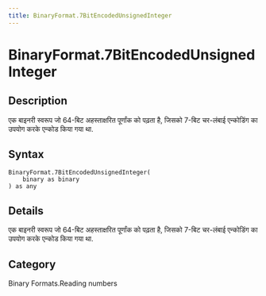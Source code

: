 ```yaml
---
title: BinaryFormat.7BitEncodedUnsignedInteger
---
```


# BinaryFormat.7BitEncodedUnsignedInteger


## Description

एक बाइनरी स्वरूप जो 64-बिट अहस्ताक्षरित पूर्णांक को पढ़ता है, जिसको 7-बिट चर-लंबाई एन्कोडिंग का उपयोग करके एन्कोड किया गया था.


## Syntax

```powerquery
BinaryFormat.7BitEncodedUnsignedInteger(
    binary as binary
) as any
```


## Details

एक बाइनरी स्वरूप जो 64-बिट अहस्ताक्षरित पूर्णांक को पढ़ता है, जिसको 7-बिट चर-लंबाई एन्कोडिंग का उपयोग करके एन्कोड किया गया था.



## Category
Binary Formats.Reading numbers
